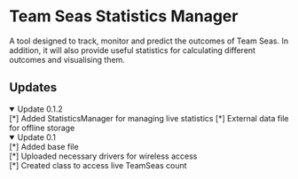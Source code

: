 # Team Seas Statistics Manager
A tool designed to track, monitor and predict the outcomes of Team Seas. In addition, it will also provide useful statistics for calculating different outcomes and visualising them.





## Updates
<details open>
    <summary>Update 0.1.2</summary>
    [*] Added StatisticsManager for managing live statistics
    [*] External data file for offline storage
<details open>
    <summary>Update 0.1</summary>
    [*] Added base file <br>
    [*] Uploaded necessary drivers for wireless access <br>
    [*] Created class to access live TeamSeas count <br>
</details>
